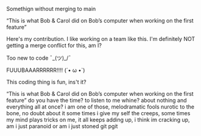 Somethign without merging to main

“This is what Bob & Carol did on Bob’s computer when working on the first feature” 

Here's my contribution.
I like working on a team like this.
I'm definitely NOT getting a merge conflict for this, am I?

Too new to code ¯\_(ツ)_/¯



FUUUBAAARRRRRR!!!! (´• ω •`) 

This coding thing is fun, ins't it? 

“This is what Bob & Carol did on Bob’s computer when working on the first feature”
do you have the time? to listen to me whine? about nothing and everything all at once?
i am one of those, melodramatic fools
nurotic to the bone,
no doubt about it
some times i give my self the creeps,
some times my mind plays tricks on me,
it all keeps adding up,
i think im cracking up,
am i just paranoid
or am i just stoned git pgit

